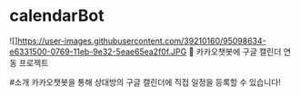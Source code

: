 calendarBot
=============
![]https://user-images.githubusercontent.com/39210160/95098634-e6331500-0769-11eb-9e32-5eae65ea2f0f.JPG
💬 카카오챗봇에 구글 캘린더 연동 프로젝트

#소개
카카오챗봇을 통해 상대방의 구글 캘린더에 직접 일정을 등록할 수 있습니다!

